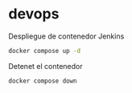 # devops

Despliegue de contenedor Jenkins

```bash
docker compose up -d
```

Detenet el contenedor
```bash
docker compose down
```